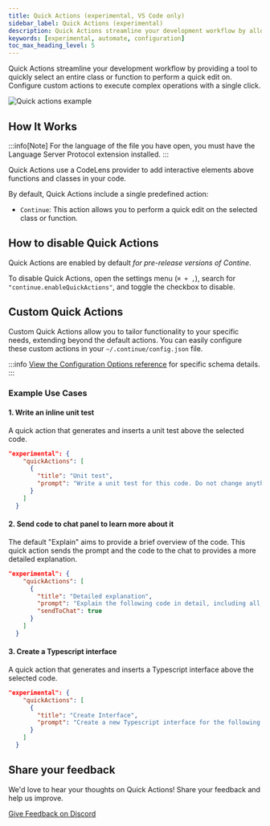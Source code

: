 ```yaml
---
title: Quick Actions (experimental, VS Code only)
sidebar_label: Quick Actions (experimental)
description: Quick Actions streamline your development workflow by allowing quick edits on selected classes or functions
keywords: [experimental, automate, configuration]
toc_max_heading_level: 5
---
```


Quick Actions streamline your development workflow by providing a tool to quickly select an entire class or function to perform a quick edit on. Configure custom actions to execute complex operations with a single click.

![Quick actions example](/img/quick-actions-demo.gif)

## How It Works

:::info[Note]
For the language of the file you have open, you must have the Language Server Protocol extension installed.
:::

Quick Actions use a CodeLens provider to add interactive elements above functions and classes in your code.

By default, Quick Actions include a single predefined action:

- `Continue`: This action allows you to perform a quick edit on the selected class or function.

## How to disable Quick Actions

Quick Actions are enabled by default _for pre-release versions of Contine_.

To disable Quick Actions, open the settings menu (`⌘ + ,`), search for `"continue.enableQuickActions"`, and toggle the checkbox to disable.

## Custom Quick Actions

Custom Quick Actions allow you to tailor functionality to your specific needs, extending beyond the default actions. You can easily configure these custom actions in your `~/.continue/config.json` file.

:::info
[View the Configuration Options reference](../reference/config) for specific schema details.
:::

### Example Use Cases

#### 1. Write an inline unit test

A quick action that generates and inserts a unit test above the selected code.

```json title=~/.continue/config.json
"experimental": {
    "quickActions": [
      {
        "title": "Unit test",
        "prompt": "Write a unit test for this code. Do not change anything about the code itself.",
      }
    ]
  }
```

#### 2. Send code to chat panel to learn more about it

The default "Explain" aims to provide a brief overview of the code. This quick action sends the prompt and the code to the chat to provides a more detailed explanation.

```json title=~/.continue/config.json
"experimental": {
    "quickActions": [
      {
        "title": "Detailed explanation",
        "prompt": "Explain the following code in detail, including all methods and properties.",
        "sendToChat": true
      }
    ]
  }
```

#### 3. Create a Typescript interface

A quick action that generates and inserts a Typescript interface above the selected code.

```json title=~/.continue/config.json
"experimental": {
    "quickActions": [
      {
        "title": "Create Interface",
        "prompt": "Create a new Typescript interface for the following code.",
      }
    ]
  }
```

## Share your feedback

We'd love to hear your thoughts on Quick Actions! Share your feedback and help us improve.

<!-- Discord Feedback channel -->

<a href="https://discord.com/channels/1108621136150929458/1156679146932535376" className="button button--primary">Give Feedback on Discord</a>
